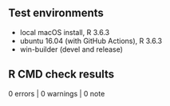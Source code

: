 ## Test environments

* local macOS install, R 3.6.3
* ubuntu 16.04 (with GitHub Actions), R 3.6.3
* win-builder (devel and release)

## R CMD check results

0 errors | 0 warnings | 0 note

